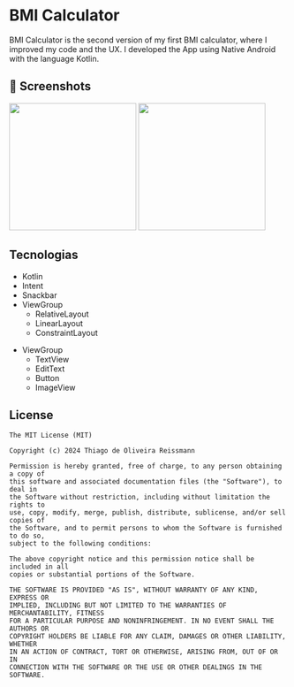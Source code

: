 # BMI Calculator
BMI Calculator is the second version of my first BMI calculator, where I improved my code and the UX.
I developed the App using Native Android with the language Kotlin.

## :camera_flash: Screenshots
<!-- You can add more screenshots here if you like -->

<img src="https://github.com/user-attachments/assets/9c7a8753-8fb7-4b4d-9798-d5749a38efbb" width=230/> <img src="https://github.com/user-attachments/assets/9c85dd85-28b5-467d-89fd-16df2af02a91" width=230/>



## Tecnologias
* Kotlin
* Intent
* Snackbar
* ViewGroup
    * RelativeLayout
    * LinearLayout
    * ConstraintLayout
- ViewGroup
    - TextView
    - EditText
    - Button
    - ImageView


## License
```
The MIT License (MIT)

Copyright (c) 2024 Thiago de Oliveira Reissmann

Permission is hereby granted, free of charge, to any person obtaining a copy of
this software and associated documentation files (the "Software"), to deal in
the Software without restriction, including without limitation the rights to
use, copy, modify, merge, publish, distribute, sublicense, and/or sell copies of
the Software, and to permit persons to whom the Software is furnished to do so,
subject to the following conditions:

The above copyright notice and this permission notice shall be included in all
copies or substantial portions of the Software.

THE SOFTWARE IS PROVIDED "AS IS", WITHOUT WARRANTY OF ANY KIND, EXPRESS OR
IMPLIED, INCLUDING BUT NOT LIMITED TO THE WARRANTIES OF MERCHANTABILITY, FITNESS
FOR A PARTICULAR PURPOSE AND NONINFRINGEMENT. IN NO EVENT SHALL THE AUTHORS OR
COPYRIGHT HOLDERS BE LIABLE FOR ANY CLAIM, DAMAGES OR OTHER LIABILITY, WHETHER
IN AN ACTION OF CONTRACT, TORT OR OTHERWISE, ARISING FROM, OUT OF OR IN
CONNECTION WITH THE SOFTWARE OR THE USE OR OTHER DEALINGS IN THE SOFTWARE.
```
